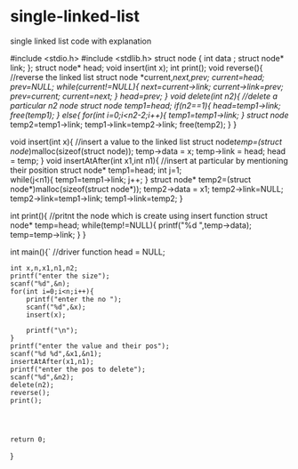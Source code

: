 # single-linked-list
single linked list code with explanation


#include <stdio.h>
#include <stdlib.h>
struct node {
	int data ;
	struct node* link;
	};
struct node* head;
void insert(int x);
int print();
void reverse(){  //reverse the linked list
	struct node *current,*next,*prev;
	current=head;
	prev=NULL;
	while(current!=NULL){
		next=current->link;
		current->link=prev;
		prev=current;
		current=next;
	}
	head=prev;
}
void delete(int n2){        //delete a particular n2 node 
	struct node* temp1=head;
	if(n2==1){
		head=temp1->link;
		free(temp1);
	}
	else{
		for(int i=0;i<n2-2;i++){
			temp1=temp1->link;
		}
		struct node* temp2=temp1->link;
		temp1->link=temp2->link;
		free(temp2);
	}
}	 
		
void insert(int x){                                             //insert a value to the linked list 
	struct node*temp=(struct node*)malloc(sizeof(struct node));
	temp->data = x;
	temp->link = head;
	head = temp;
}
void insertAtAfter(int x1,int n1){                                //insert at particular by mentioning their position
	struct node* temp1=head;
	int j=1;                        
	while(j<n1){
		temp1=temp1->link;
		j++;
		}
	struct node* temp2=(struct node*)malloc(sizeof(struct node*));
	temp2->data = x1;
	temp2->link=NULL;
	temp2->link=temp1->link;
	temp1->link=temp2;
}
		
int print(){                      //pritnt the node which is create using insert function
	struct node* temp=head;
	while(temp!=NULL){
		printf("%d ",temp->data);
		temp=temp->link;
	}
}
	
	

int main(){`                      //driver function
	head = NULL;
	
	int x,n,x1,n1,n2;
	printf("enter the size");
	scanf("%d",&n);
	for(int i=0;i<n;i++){
		printf("enter the no ");
		scanf("%d",&x);
		insert(x);
		
		printf("\n");
	}
	printf("enter the value and their pos");
	scanf("%d %d",&x1,&n1);
	insertAtAfter(x1,n1);
	printf("enter the pos to delete");
	scanf("%d",&n2);
	delete(n2);
	reverse();
	print();

	


	return 0;
}

